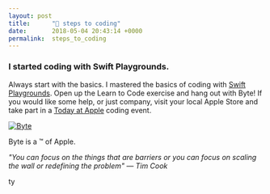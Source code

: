```yaml
---
layout: post
title:      "👣 steps to coding"
date:       2018-05-04 20:43:14 +0000
permalink:  steps_to_coding
---
```


### I started coding with Swift Playgrounds.

Always start with the basics. I mastered the basics of coding with  [Swift Playgrounds](https://itunes.apple.com/us/app/swift-playgrounds/id908519492?mt=8). Open up the Learn to Code exercise and hang out with Byte!  If you would like some help, or just company, visit your local Apple Store and take part in a [Today at Apple](https://www.apple.com/today/) coding event.

<p><a href="https://imgur.com/ntHzL7P"><img src="https://i.imgur.com/ntHzL7P.jpg?1" title= "Byte" /></a></p>
Byte is a ™ of Apple.



*"You can focus on the things that are barriers or you can focus on scaling the wall or redefining the problem" — Tim Cook*

ty



